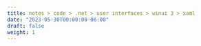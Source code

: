```yaml
---
title: notes > code > .net > user interfaces > winui 3 > xaml
date: "2023-05-30T00:00:00-06:00"
draft: false
weight: 1
---
```

